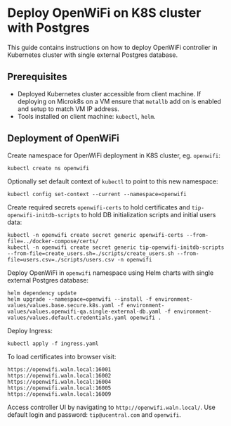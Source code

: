 # Deploy OpenWiFi on K8S cluster with Postgres

This guide contains instructions on how to deploy OpenWiFi controller in Kubernetes cluster with single external Postgres database.

## Prerequisites

- Deployed Kubernetes cluster accessible from client machine. If deploying on Microk8s on a VM ensure that `metallb` add on is enabled and setup to match VM IP address.
- Tools installed on client machine: `kubectl`, `helm`.

## Deployment of OpenWiFi

Create namespace for OpenWiFi deployment in K8S cluster, eg. `openwifi`:

```
kubectl create ns openwifi
```

Optionally set default context of `kubectl` to point to this new namespace:

```
kubectl config set-context --current --namespace=openwifi
```

Create required secrets `openwifi-certs` to hold certificates and  `tip-openwifi-initdb-scripts` to hold DB initialization scripts and initial users data:

```
kubectl -n openwifi create secret generic openwifi-certs --from-file=../docker-compose/certs/
kubectl -n openwifi create secret generic tip-openwifi-initdb-scripts --from-file=create_users.sh=./scripts/create_users.sh --from-file=users.csv=./scripts/users.csv -n openwifi
```

Deploy OpenWiFi in `openwifi` namespace using Helm charts with single external Postgres database:

```
helm dependency update
helm upgrade --namespace=openwifi --install -f environment-values/values.base.secure.k8s.yaml -f environment-values/values.openwifi-qa.single-external-db.yaml -f environment-values/values.default.credentials.yaml openwifi .
```

Deploy Ingress:

```
kubectl apply -f ingress.yaml
```

To load certificates into browser visit:

```
https://openwifi.waln.local:16001
https://openwifi.waln.local:16002
https://openwifi.waln.local:16004
https://openwifi.waln.local:16005
https://openwifi.waln.local:16009
```

Access controller UI by navigating to `http://openwifi.waln.local/`. Use default login and password: `tip@ucentral.com` and `openwifi`.

